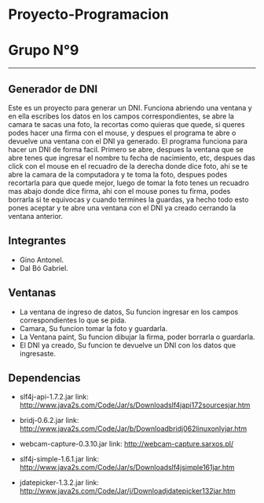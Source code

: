 # Proyecto-Programacion
# Grupo N°9
***
## Generador de DNI 
  Este es un proyecto para generar un DNI. Funciona abriendo una ventana y en ella escribes los datos en los campos correspondientes, se abre la camara te sacas una foto, la recortas como quieras que quede, si queres podes hacer una firma con el mouse, y despues el programa te abre o devuelve una ventana con el DNI ya generado. El programa funciona para hacer un DNI de forma facil. Primero se abre, despues la ventana que se abre tenes que ingresar el nombre tu fecha de nacimiento, etc, despues das click con el mouse en el recuadro de la derecha donde dice foto, ahi se te abre la camara de la computadora y te toma la foto, despues podes recortarla para que quede mejor, luego de tomar la foto tenes un recuadro mas abajo donde dice firma, ahi con el mouse pones tu firma, podes borrarla si te equivocas y cuando termines la guardas, ya hecho todo esto pones aceptar y te abre una ventana con el DNI ya creado cerrando la ventana anterior.

## Integrantes
- Gino Antonel. 
- Dal Bó Gabriel.

## Ventanas
- La ventana de ingreso de datos, Su funcion ingresar en los campos correspondientes lo que se pida. 
- Camara, Su funcion tomar la foto y guardarla.
- La Ventana paint, Su funcion dibujar la firma, poder borrarla o guardarla.
- El DNI ya creado, Su funcion te devuelve un DNI con los datos que ingresaste.

## Dependencias
- slf4j-api-1.7.2.jar link: http://www.java2s.com/Code/Jar/s/Downloadslf4japi172sourcesjar.htm

- bridj-0.6.2.jar link: http://www.java2s.com/Code/Jar/b/Downloadbridj062linuxonlyjar.htm

- webcam-capture-0.3.10.jar link: http://webcam-capture.sarxos.pl/

- slf4j-simple-1.6.1.jar link: http://www.java2s.com/Code/Jar/s/Downloadslf4jsimple161jar.htm

- jdatepicker-1.3.2.jar link: http://www.java2s.com/Code/Jar/j/Downloadjdatepicker132jar.htm




